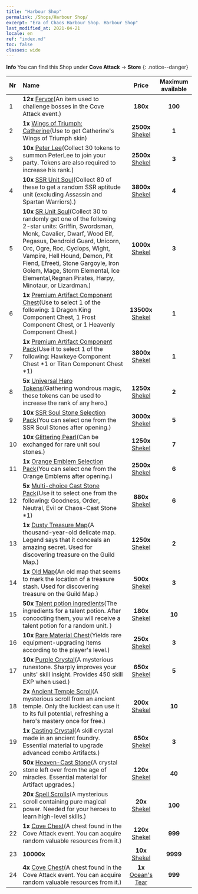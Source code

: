 ```yaml
---
title: "Harbour Shop"
permalink: /Shops/Harbour Shop/
excerpt: "Era of Chaos Harbour Shop. Harbour Shop"
last_modified_at: 2021-04-21
locale: en
ref: "index.md"
toc: false
classes: wide
---
```


**Info** You can find this Shop under **Cove Attack** -> **Store** 
{: .notice--danger}

  |  Nr  |      Name      |         Price        |   Maximum available      |
  |:-----|:---------------|:--------------------:|:------------------------:|
  | 1 |  **12x** [Fervor](/Items/con_954/)(An item used to challenge bosses in the Cove Attack event.) |  **180x** <i class="fas fa-gem"/>  | **100** |
  | 2 |  **1x** [Wings of Triumph: Catherine](/Items/con_1032/)(Use to get Catherine's Wings of Triumph skin) |  **2500x** [Shekel](/Items/con_950/)  | **1** |
  | 3 |  **10x** [Peter Lee](/Items/her_397/)(Collect 30 tokens to summon PeterLee to join your party. Tokens are also required to increase his rank.) |  **2500x** [Shekel](/Items/con_950/)  | **3** |
  | 4 |  **10x** [SSR Unit Soul](/Items/con_535/)(Collect 80 of these to get a random SSR aptitude unit (excluding  Assassin and Spartan Warriors).) |  **3800x** [Shekel](/Items/con_950/)  | **4** |
  | 5 |  **10x** [SR Unit Soul](/Items/con_534/)(Collect 30 to randomly get one of the following 2-star units: Griffin, Swordsman, Monk, Cavalier, Dwarf, Wood Elf, Pegasus, Dendroid Guard, Unicorn, Orc, Ogre, Roc, Cyclops, Wight, Vampire, Hell Hound, Demon, Pit Fiend, Efreeti, Stone Gargoyle, Iron Golem, Mage, Storm Elemental, Ice Elemental,Regnan Pirates, Harpy, Minotaur, or Lizardman.) |  **1000x** [Shekel](/Items/con_950/)  | **3** |
  | 6 |  **1x** [Premium Artifact Component Chest](/Items/con_1740/)(Use to select 1 of the following: 1 Dragon King Component Chest, 1 Frost Component Chest, or 1 Heavenly Component Chest.) |  **13500x** [Shekel](/Items/con_950/)  | **1** |
  | 7 |  **1x** [Premium Artifact Component Pack](/Items/con_1433/)(Use it to select 1 of the following: Hawkeye Component Chest *1 or Titan Component Chest *1) |  **3800x** [Shekel](/Items/con_950/)  | **1** |
  | 8 |  **5x** [Universal Hero Tokens](/Items/her_358/)(Gathering wondrous magic, these tokens can be used to increase the rank of any hero.) |  **1250x** [Shekel](/Items/con_950/)  | **2** |
  | 9 |  **10x** [SSR Soul Stone Selection Pack](/Items/con_1105/)(You can select one from the SSR Soul Stones after opening.) |  **3000x** [Shekel](/Items/con_950/)  | **5** |
  | 10 |  **10x** [Glittering Pearl](/Items/con_527/)(Can be exchanged for rare unit soul stones.) |  **1250x** [Shekel](/Items/con_950/)  | **7** |
  | 11 |  **1x** [Orange Emblem Selection Pack](/Items/con_1104/)(You can select one from the Orange Emblems after opening.) |  **2500x** [Shekel](/Items/con_950/)  | **6** |
  | 12 |  **5x** [Multi-choice Cast Stone Pack](/Items/con_1480/)(Use it to select one from the following: Goodness, Order, Neutral, Evil or Chaos-Cast Stone *1) |  **880x** [Shekel](/Items/con_950/)  | **6** |
  | 13 |  **1x** [Dusty Treasure Map](/Items/con_1156/)(A thousand-year-old delicate map. Legend says that it conceals an amazing secret. Used for discovering treasure on the Guild Map.) |  **1250x** [Shekel](/Items/con_950/)  | **2** |
  | 14 |  **1x** [Old Map](/Items/con_1155/)(An old map that seems to mark the location of a treasure stash. Used for discovering treasure on the Guild Map.) |  **500x** [Shekel](/Items/con_950/)  | **3** |
  | 15 |  **50x** [Talent potion ingredients](/Items/con_1120/)(The ingredients for a talent potion. After concocting them, you will receive a talent potion for a random unit. ) |  **180x** [Shekel](/Items/con_950/)  | **10** |
  | 16 |  **10x** [Rare Material Chest](/Items/con_757/)(Yields rare equipment-upgrading items according to the player's level.) |  **250x** [Shekel](/Items/con_950/)  | **3** |
  | 17 |  **10x** [Purple Crystal](/Items/con_720/)(A mysterious runestone. Sharply improves your units' skill insight. Provides 450 skill EXP when used.) |  **650x** [Shekel](/Items/con_950/)  | **5** |
  | 18 |  **2x** [Ancient Temple Scroll](/Items/con_697/)(A mysterious scroll from an ancient temple. Only the luckiest can use it to its full potential, refreshing a hero's mastery once for free.) |  **200x** [Shekel](/Items/con_950/)  | **10** |
  | 19 |  **1x** [Casting Crystal](/Items/art_189/)(A skill crystal made in an ancient foundry. Essential material to upgrade advanced combo Artifacts.) |  **650x** [Shekel](/Items/con_950/)  | **3** |
  | 20 |  **50x** [Heaven-Cast Stone](/Items/art_188/)(A crystal stone left over from the age of miracles. Essential material for Artifact upgrades.) |  **120x** [Shekel](/Items/con_950/)  | **40** |
  | 21 |  **20x** [Spell Scrolls](/Items/con_694/)(A mysterious scroll containing pure magical power. Needed for your heroes to learn high-level skills.) |  **20x** [Shekel](/Items/con_950/)  | **100** |
  | 22 |  **1x** [Cove Chest](/Items/con_1093/)(A chest found in the Cove Attack event. You can acquire random valuable resources from it.) |  **120x** [Shekel](/Items/con_950/)  | **999** |
  | 23 |  **10000x** <i class="fas fa-coins"/> |  **10x** [Shekel](/Items/con_950/)  | **9999** |
  | 24 |  **4x** [Cove Chest](/Items/con_1093/)(A chest found in the Cove Attack event. You can acquire random valuable resources from it.) |  **1x** [Ocean's Tear](/Items/con_955/)  | **999** |
